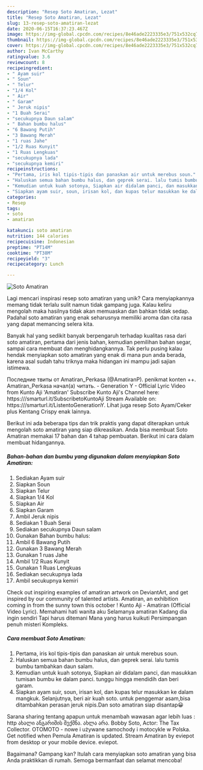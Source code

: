 ```yaml
---
description: "Resep Soto Amatiran, Lezat"
title: "Resep Soto Amatiran, Lezat"
slug: 13-resep-soto-amatiran-lezat
date: 2020-06-15T16:37:23.467Z
image: https://img-global.cpcdn.com/recipes/8e46ade2223335e3/751x532cq70/soto-amatiran-foto-resep-utama.jpg
thumbnail: https://img-global.cpcdn.com/recipes/8e46ade2223335e3/751x532cq70/soto-amatiran-foto-resep-utama.jpg
cover: https://img-global.cpcdn.com/recipes/8e46ade2223335e3/751x532cq70/soto-amatiran-foto-resep-utama.jpg
author: Ivan McCarthy
ratingvalue: 3.6
reviewcount: 8
recipeingredient:
- " Ayam suir"
- " Soun"
- " Telur"
- "1/4 Kol"
- " Air"
- " Garam"
- " Jeruk nipis"
- "1 Buah Serai"
- "secukupnya Daun salam"
- " Bahan bumbu halus"
- "6 Bawang Putih"
- "3 Bawang Merah"
- "1 ruas Jahe"
- "1/2 Ruas Kunyit"
- "1 Ruas Lengkuas"
- "secukupnya lada"
- "secukupnya kemiri"
recipeinstructions:
- "Pertama, iris kol tipis-tipis dan panaskan air untuk merebus soun."
- "Haluskan semua bahan bumbu halus, dan geprek serai. lalu tumis bumbu tambahkan daun salam."
- "Kemudian untuk kuah sotonya, Siapkan air didalam panci, dan masukkan tumisan bumbu ke dalam panci. tunggu hingga mendidih dan beri garam."
- "Siapkan ayam suir, soun, irisan kol, dan kupas telur masukkan ke dalam mangkuk. Selanjutnya, beri air kuah soto. untuk penggemar asam,bisa ditambahkan perasan jeruk nipis.Dan soto amatiran siap disantap😀"
categories:
- Resep
tags:
- soto
- amatiran

katakunci: soto amatiran 
nutrition: 144 calories
recipecuisine: Indonesian
preptime: "PT14M"
cooktime: "PT38M"
recipeyield: "3"
recipecategory: Lunch

---
```



![Soto Amatiran](https://img-global.cpcdn.com/recipes/8e46ade2223335e3/751x532cq70/soto-amatiran-foto-resep-utama.jpg)

Lagi mencari inspirasi resep soto amatiran yang unik? Cara menyiapkannya memang tidak terlalu sulit namun tidak gampang juga. Kalau keliru mengolah maka hasilnya tidak akan memuaskan dan bahkan tidak sedap. Padahal soto amatiran yang enak seharusnya memiliki aroma dan cita rasa yang dapat memancing selera kita.

Banyak hal yang sedikit banyak berpengaruh terhadap kualitas rasa dari soto amatiran, pertama dari jenis bahan, kemudian pemilihan bahan segar, sampai cara membuat dan menghidangkannya. Tak perlu pusing kalau hendak menyiapkan soto amatiran yang enak di mana pun anda berada, karena asal sudah tahu triknya maka hidangan ini mampu jadi sajian istimewa.

Последние твиты от Amatiran_Perkasa (@AmatiranP). penikmat konten ++. Amatiran_Perkasa начал(а) читать. - Generation Y - Official Lyric Video from Kunto Aji &#39;Amatiran&#39; Subscribe Kunto Aji&#39;s Channel here: https:///smarturl.it/SubscribetoKuntoAji Stream Available on: https:///smarturl.it/ListentoGenerationY. Lihat juga resep Soto Ayam/Ceker plus Kentang Crispy enak lainnya.


Berikut ini ada beberapa tips dan trik praktis yang dapat diterapkan untuk mengolah soto amatiran yang siap dikreasikan. Anda bisa membuat Soto Amatiran memakai 17 bahan dan 4 tahap pembuatan. Berikut ini cara dalam membuat hidangannya.

<!--inarticleads1-->

##### Bahan-bahan dan bumbu yang digunakan dalam menyiapkan Soto Amatiran:

1. Sediakan  Ayam suir
1. Siapkan  Soun
1. Siapkan  Telur
1. Siapkan 1/4 Kol
1. Siapkan  Air
1. Siapkan  Garam
1. Ambil  Jeruk nipis
1. Sediakan 1 Buah Serai
1. Sediakan secukupnya Daun salam
1. Gunakan  Bahan bumbu halus:
1. Ambil 6 Bawang Putih
1. Gunakan 3 Bawang Merah
1. Gunakan 1 ruas Jahe
1. Ambil 1/2 Ruas Kunyit
1. Gunakan 1 Ruas Lengkuas
1. Sediakan secukupnya lada
1. Ambil secukupnya kemiri


Check out inspiring examples of amatiran artwork on DeviantArt, and get inspired by our community of talented artists. Amatiran, an exhibition coming in from the sunny town this october ! Kunto Aji - Amatiran (Official Video Lyric). Memahami hati wanita aku Selamanya amatiran Kadang dia ingin sendiri Tapi harus ditemani Mana yang harus kuikuti Persimpangan penuh misteri Kompleks. 

<!--inarticleads2-->

##### Cara membuat Soto Amatiran:

1. Pertama, iris kol tipis-tipis dan panaskan air untuk merebus soun.
1. Haluskan semua bahan bumbu halus, dan geprek serai. lalu tumis bumbu tambahkan daun salam.
1. Kemudian untuk kuah sotonya, Siapkan air didalam panci, dan masukkan tumisan bumbu ke dalam panci. tunggu hingga mendidih dan beri garam.
1. Siapkan ayam suir, soun, irisan kol, dan kupas telur masukkan ke dalam mangkuk. Selanjutnya, beri air kuah soto. untuk penggemar asam,bisa ditambahkan perasan jeruk nipis.Dan soto amatiran siap disantap😀


Sarana sharing tentang apapun untuk menambah wawasan agar lebih luas : http ახალი ანგარიშის შექმნა. ახლა არა. Bobby Soto, Actor: The Tax Collector. OTOMOTO - nowe i używane samochody i motocykle w Polska. Get notified when Pemula Amatiran is updated. Stream Amatiran by eviepot from desktop or your mobile device. eviepot. 

Bagaimana? Gampang kan? Itulah cara menyiapkan soto amatiran yang bisa Anda praktikkan di rumah. Semoga bermanfaat dan selamat mencoba!
